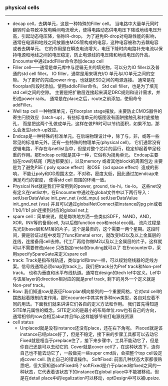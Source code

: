 ###  physical cells
---
+ decap cell，去耦单元，这是一种特殊的Filler cell。
当电路中大量单元同时翻转时会导致冲放电瞬间电流增大，使得电路动态供电电压下降或地线电压升高，引起动态电压降，俗称IR-drop。
为了避免IR-drop对电路性能的影响，通常在电源和地线之间放置由MOS管构成的电容，这种电容被称为去耦电容或者去耦单元。
它的作用是在瞬态电流增大，电压下降时向电路补充电流以保持电源和地线之间的电压稳定，防止电源线的电压降和地线电压的升高。
Encounter中通过addFiller命令添加decap cell
+ Filler cell——通常是单元库中与逻辑无关的填充物，可以分为IO filler以及普通的std cell filler。
IO filler，通常是用来填充I/O 单元与I/O单元之间的空隙。
为了更好的完成power ring，也就是ESD之间的电源连接。
通常是在floorplan阶段时添加。使用addIoFiller命令。
Std cell filler，也是为了填充std cell之间的空隙。
主要是把扩散层连接起来满足DRC规则和设计需求，并形成power rails。
通常是在place之后，route之前添加，使用命令addFiller。
+ Well tap cell 一种物理单元，在floorplan stage摆放，主要防止CMOS器件的寄生闩锁效应（latch-up），有些标准单元的版图没有画阱接触孔和衬底接触孔，
而是把这两个孔做成单元，这样在做PR时可以节约面积，如果不加，那么会发生latch-up效应。
+ Endcap是一种特殊的标准单元。在后端物理设计中，除了与，非，或等一些常见的标准单元外，还有一些特殊的物理单元(physical cell)，
它们通常没有逻辑电路，不存在与netlist当中，但是对整个芯片的运行，稳定却起着举足轻重的作用。那Endcap cell就是其中一种，它俗称为拐角单元。
Endcap主要加在row的结尾（两边都要加），以及memory 或者其他block的周围包边
主要是为了避免PSE ( poly space effect）和OSE（od space effect）造成的影响，
不能让poly和OD周围太空，不对称，密度太低，因此通过加endcap来满足均匀的密度， 使得std cell 周围的环境一致。
+ Physical Net就是我们平常用到的power, ground, tie-hi，tie-lo。
这些net没有定义在netlist中，在Encounter中通过在global文件中以下两行导入：
setUserDataValue init_pwr_net {vdd_mpu}
setUserDataValue init_gnd_net {vss}
并且可以通过globalNetConnect把instance的pg pin或者1'b0/1'b1 pin连接到对应的global net上
+ spare cell：简单来说，就是每块地方洒一些类似SDFF，NAND，AND，XOR，INV等的备用cell, 为以后做function eco和metal eco用。
流片过程是先光刻base层和M1层的片子，这个是最贵的，这个需要一两个星期。这段时间，要是验证过程中发现了func和metal error，就改变M2以及以上金属层的连线，连接备用cell去修。代工厂再给你做M2以及以上金属层的片子。这样就可以不需要修改place 只改指定metal的routing就可以了
在Encounter中，采用specifySpareGate来定义spare cell
+ track: Track是指布线轨道，类似grid和row一样，可以规划绕线器的走线方案。信号线通常必须snap到track上。我们把track分为Pref track和Non-pref track。 也称为垂直和水平布线轨道。通常在design的tech lef中定义。Lef中与该层layer的direction相对应的就是pref track, 剩下的另外一个定义就是Non-pref track。
+ Row: 我们知道row是表征Floorplan横向排列的一个重要网格，它对std cell的摆放起着限制约束作用。那Encounter中其实有多种row类型，各自对应着不同的用法。下面我们就来讲讲它们各自的定义方法和作用。
我们首先得知道SITE单元属性的概念。SITE定义的是最小的布局单位.row也有自己的方向，通常相邻的row会相互abut并且flip,这样能够节省打电源线资源
+ cell status
  - Unplaced就是没有instance还没有place，还在右下角呢。
Placed就是该instance已经place好了，但是不稳定，接下来的步骤工具都可以去动它
Fixed就是相当于preplace住了，接下来步骤中，工具不能动它了，但是你自己还是可以去动它的.
Cover就是cover cell了，在这种状态下，连你自己也不能去动它了，一般做完一些super cmd后，会把整个top cell设定成cover cell. 防止自己的错误操作。
SoftFixed: 前面几种状态大家都很熟悉吧，但大家知道softFixed吗？softFixed是介于placed和fixed之间的一种状态，它代表着该状态下的instance在global place中不能被移动。但是在detail place中的legalization可以移动，optDesign中可以被upsize.

